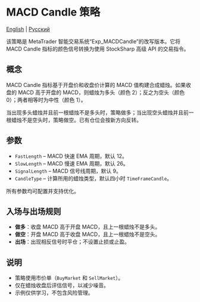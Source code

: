 # MACD Candle 策略
[English](README.md) | [Русский](README_ru.md)

该策略是 MetaTrader 智能交易系统“Exp_MACDCandle”的改写版本。它将 MACD Candle 指标的颜色信号转换为使用 StockSharp 高级 API 的交易指令。

## 概念

MACD Candle 指标基于开盘价和收盘价计算的 MACD 值构建合成蜡烛。如果收盘的 MACD 高于开盘的 MACD，则蜡烛为多头（颜色 2）；反之为空头（颜色 0）；两者相等时为中性（颜色 1）。

当出现多头蜡烛并且前一根蜡烛不是多头时，策略做多；当出现空头蜡烛并且前一根蜡烛不是空头时，策略做空。已有仓位会按新方向反转。

## 参数

- `FastLength` – MACD 快速 EMA 周期，默认 12。
- `SlowLength` – MACD 慢速 EMA 周期，默认 26。
- `SignalLength` – MACD 信号线周期，默认 9。
- `CandleType` – 计算所用的蜡烛类型，默认四小时 `TimeFrameCandle`。

所有参数均可配置并支持优化。

## 入场与出场规则

- **做多**：收盘 MACD 高于开盘 MACD，且上一根蜡烛不是多头。
- **做空**：开盘 MACD 高于收盘 MACD，且上一根蜡烛不是空头。
- **出场**：出现相反信号时平仓；不设置止损或止盈。

## 说明

- 策略使用市价单（`BuyMarket` 和 `SellMarket`）。
- 仅在蜡烛收盘后评估信号，以减少噪音。
- 示例仅供学习，不包含风险管理。
